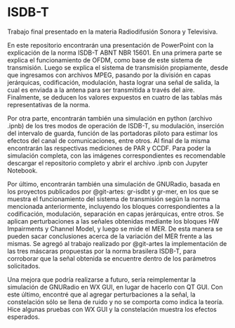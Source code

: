 # ISDB-T
Trabajo final presentado en la materia Radiodifusión Sonora y Televisiva.

En este repositorio encontrarán una presentación de PowerPoint con la explicación de la norma ISDB-T ABNT NBR 15601. En una primera parte se explica el funcionamiento de OFDM,
como base de este sistema de transmisión. Luego se explica el sistema de transmisión propiamente, desde que ingresamos con archivos MPEG, pasando por la división en capas
jerárquicas, codificación, modulación, hasta lograr una señal de salida, la cual es enviada a la antena para ser transmitida a través del aire. Finalmente, se deducen los valores
expuestos en cuatro de las tablas más representativas de la norma.

Por otra parte, encontrarán también una simulación en python (archivo .ipnb) de los tres modos de operación de ISDB-T, su modulación, inserción del intervalo de guarda, función
de las portadoras piloto para estimar los efectos del canal de comunicaciones, entre otros. Al final de la misma encontrarán las respectivas mediciones de PAR y CCDF. Para poder
la simulación completa, con las imágenes correspondientes es recomendable descargar el repositorio completo y abrir el archivo .ipnb con Jupyter Notebook.

Por último, encontrarán también una simulación de GNURadio, basada en los proyectos publicados por @git-artes: gr-isdbt y gr-mer, en los que se muestra el funcionamiento del
sistema de transmisión según la norma mencionada anteriormente, incluyendo los bloques correspondientes a la codificación, modulación, separación en capas jerárquicas, entre otros.
Se aplican perturbaciones a las señales obtenidas mediante los bloques HW Impairments y Channel Model, y luego se mide el MER. De esta manera se pueden sacar conclusiones acerca de
la variación del MER frente a las mismas. Se agregó al trabajo realizado por @git-artes la implementación de las tres máscaras propuestas por la norma brasilera ISDB-T, para
corroborar que la señal obtenida se encuentre dentro de los parámetros solicitados.

Una mejora que podría realizarse a futuro, sería reimplementar la simulación de GNURadio en WX GUI, en lugar de hacerlo con QT GUI. Con este último, encontré que al agregar
perturbaciones a la señal, la constelación sólo se llena de ruido y no se comporta como indica la teoría. Hice algunas pruebas con WX GUI y la constelación muestra los efectos
esperados.
